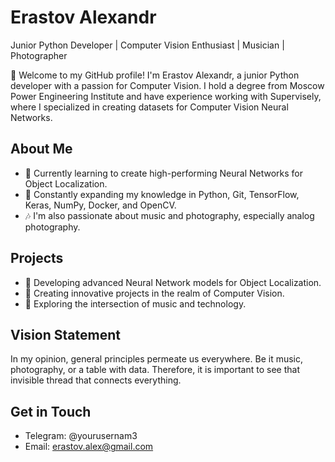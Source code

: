 # Erastov Alexandr

Junior Python Developer | Computer Vision Enthusiast | Musician | Photographer

👋 Welcome to my GitHub profile! I'm Erastov Alexandr, a junior Python developer with a passion for Computer Vision. I hold a degree from Moscow Power Engineering Institute and have experience working with Supervisely, where I specialized in creating datasets for Computer Vision Neural Networks.

## About Me
- 🔭 Currently learning to create high-performing Neural Networks for Object Localization.
- 🌱 Constantly expanding my knowledge in Python, Git, TensorFlow, Keras, NumPy, Docker, and OpenCV.
- 🎶 I'm also passionate about music and photography, especially analog photography.

## Projects
- 🤖 Developing advanced Neural Network models for Object Localization.
- 📸 Creating innovative projects in the realm of Computer Vision.
- 🎵 Exploring the intersection of music and technology.

## Vision Statement
In my opinion, general principles permeate us everywhere. Be it music, photography, or a table with data. Therefore, it is important to see that invisible thread that connects everything.

## Get in Touch
- Telegram: @yourusernam3
- Email: erastov.alex@gmail.com
